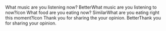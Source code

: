 What music are you listening now?
BetterWhat music are you listening to now?Icon
What food are you eating now?
SimilarWhat are you eating right this moment?Icon
Thank you for sharing the your opinion.
BetterThank you for sharing your opinion.
